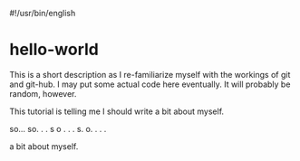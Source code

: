 #!/usr/bin/english
# hello-world
This is a short description as I re-familiarize myself with the workings of git and git-hub.  I may put some actual code here eventually.  It will probably be random, however.

This tutorial is telling me I should write a bit about myself.  

so...
so. . .
s o . . .
s. o. . . .

a bit about myself.
